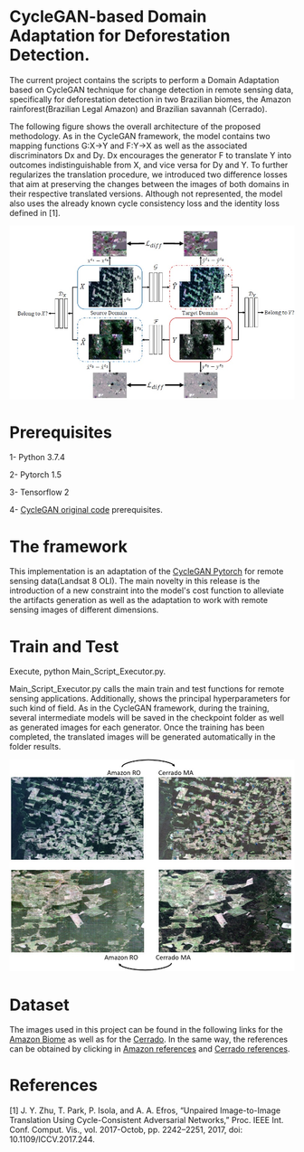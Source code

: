 # CycleGAN-based Domain Adaptation for Deforestation Detection.

The current project contains the scripts to perform a Domain Adaptation based on CycleGAN technique for change detection in remote sensing data, specifically for deforestation detection in two Brazilian biomes, the Amazon rainforest(Brazilian Legal Amazon) and Brazilian savannah (Cerrado).

The following figure shows the overall architecture of the proposed methodology. As in the CycleGAN framework, the model contains two mapping functions G:X->Y and F:Y->X as well as the associated discriminators Dx and Dy. Dx encourages the generator F to translate Y into outcomes indistinguishable from X, and vice versa for Dy and Y. To further regularizes the translation procedure, we introduced two difference losses that aim at preserving the changes between the images of both domains in their respective translated versions. Although not represented, the model also uses the already known cycle consistency loss and the identity loss defined in [1].

![Image](Methodology.jpg)

# Prerequisites
1- Python 3.7.4

2- Pytorch 1.5

3- Tensorflow 2

4- [CycleGAN original code](https://github.com/junyanz/pytorch-CycleGAN-and-pix2pix) prerequisites. 

# The framework

This implementation is an adaptation of the [CycleGAN Pytorch](https://github.com/junyanz/pytorch-CycleGAN-and-pix2pix) for remote sensing data(Landsat 8 OLI). The main novelty in this release is the introduction of a new constraint into the model's cost function to alleviate the artifacts generation as well as the adaptation to work with remote sensing images of different dimensions.

# Train and Test
Execute, python Main_Script_Executor.py.

Main_Script_Executor.py calls the main train and test functions for remote sensing applications. Additionally, shows the principal hyperparameters for such kind of field. As in the CycleGAN framework, during the training, several intermediate models will be saved in the checkpoint folder as well as generated images for each generator. Once the training has been completed, the translated images will be generated automatically in the folder results. 

![Image](Example_Images.jpg)

# Dataset
The images used in this project can be found in the following links for the [Amazon Biome](https://drive.google.com/drive/folders/1V4UdYors3m3eXaAHXgzPc99esjQOc3mq?usp=sharing) as well as for the [Cerrado](https://drive.google.com/drive/folders/14Jsw0LRcwifwBSPgFm1bZeDBQvewI8NC?usp=sharing). In the same way, the references can be obtained by clicking in [Amazon references](https://drive.google.com/drive/folders/15i04inGjme56t05gk98lXErSRgRnU30x?usp=sharing) and [Cerrado references](https://drive.google.com/drive/folders/1n9QZA_0V0Xh8SrW2rsFMvpjonLNQPJ96?usp=sharing).

# References

[1] J. Y. Zhu, T. Park, P. Isola, and A. A. Efros, “Unpaired Image-to-Image Translation Using Cycle-Consistent Adversarial Networks,” Proc. IEEE Int. Conf. Comput. Vis., vol. 2017-Octob, pp. 2242–2251, 2017, doi: 10.1109/ICCV.2017.244.
